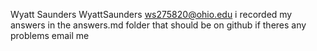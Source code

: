 Wyatt Saunders WyattSaunders
ws275820@ohio.edu i recorded my answers in the answers.md folder that should be on github if theres any problems email me 

